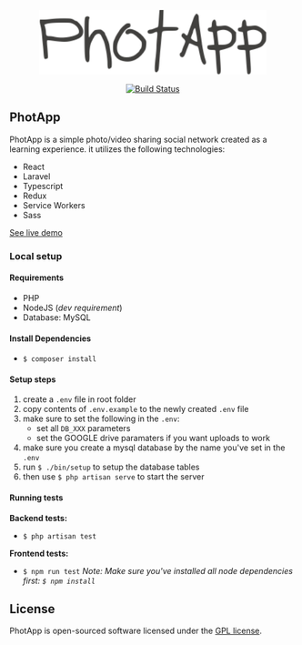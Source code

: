 <p align="center"><img src="./public/photapp.png" width="400" alt="Photapp logo"></p>

<p align="center">
<a href="https://travis-ci.org/kodejuice/photapp"><img src="https://travis-ci.org/kodejuice/photapp.svg?branch=master" alt="Build Status"></a>
</p>

## PhotApp

PhotApp is a simple photo/video sharing social network created as a learning experience. it utilizes the following technologies:

- React
- Laravel
- Typescript
- Redux
- Service Workers
- Sass

<a href="http://photapp-web.herokuapp.com"> See live demo </a>

### Local setup

#### Requirements
  * PHP
  * NodeJS (_dev requirement_)
  * Database: MySQL

#### Install Dependencies
- `$ composer install`

#### Setup steps
1. create a `.env` file in root folder
2. copy contents of `.env.example` to the newly created `.env` file
4. make sure to set the following in the `.env`:
    - set all `DB_XXX` parameters
    - set the GOOGLE drive paramaters if you want uploads to work
5. make sure you create a mysql database by the name you've set in the `.env`
6. run `$ ./bin/setup` to setup the database tables
7. then use `$ php artisan serve` to start the server

#### Running tests

**Backend tests:**
- `$ php artisan test`

**Frontend tests:**
- `$ npm run test`
_Note: Make sure you've installed all node dependencies first: `$ npm install`_



## License

PhotApp is open-sourced software licensed under the [GPL license](https://opensource.org/licenses/GPL-3.0).
